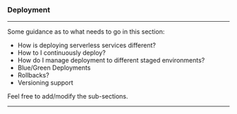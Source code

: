 <!--
title: Deployment
menuText: Deployment
menuOrder: 11
description: Some best practices around deploying serverless apps.
layout: Doc
-->

### Deployment  

***
Some guidance as to what needs to go in this section:

* How is deploying serverless services different? 
* How to I continuously deploy?
* How do I manage deployment to different staged environments?
* Blue/Green Deployments
* Rollbacks? 
* Versioning support

Feel free to add/modify the sub-sections. 
***